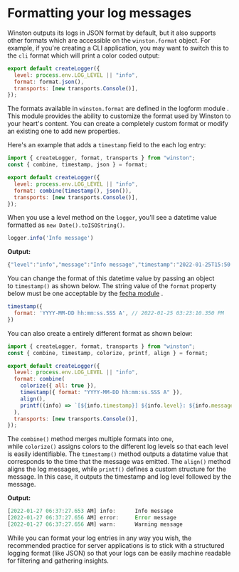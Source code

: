 # Formatting your log messages

Winston outputs its logs in JSON format by default, but it also supports other formats which are accessible on the `winston.format` object. For example, if you're creating a CLI application, you may want to switch this to the `cli` format which will print a color coded output:

```jsx
export default createLogger({
  level: process.env.LOG_LEVEL || "info",
  format: format.json(),
  transports: [new transports.Console()],
});
```

The formats available in `winston.format` are defined in the logform module . This module provides the ability to customize the format used by Winston to your heart's content. You can create a completely custom format or modify an existing one to add new properties.

Here's an example that adds a `timestamp` field to the each log entry:

```jsx
import { createLogger, format, transports } from "winston";
const { combine, timestamp, json } = format;

export default createLogger({
  level: process.env.LOG_LEVEL || "info",
  format: combine(timestamp(), json()),
  transports: [new transports.Console()],
});
```

When you use a level method on the `logger`, you'll see a datetime value formatted as `new Date().toISOString()`.

```jsx
logger.info('Info message')
```

**Output:**

```jsx
{"level":"info","message":"Info message","timestamp":"2022-01-25T15:50:09.641Z"}
```

You can change the format of this datetime value by passing an object to `timestamp()` as shown below. The string value of the `format` property below must be one acceptable by the [fecha module](https://github.com/taylorhakes/fecha) .

```jsx
timestamp({
  format: 'YYYY-MM-DD hh:mm:ss.SSS A', // 2022-01-25 03:23:10.350 PM
})
```

You can also create a entirely different format as shown below:

```jsx
import { createLogger, format, transports } from "winston";
const { combine, timestamp, colorize, printf, align } = format;

export default createLogger({
  level: process.env.LOG_LEVEL || "info",
  format: combine(
    colorize({ all: true }),
    timestamp({ format: "YYYY-MM-DD hh:mm:ss.SSS A" }),
    align(),
    printf((info) => `[${info.timestamp}] ${info.level}: ${info.message}`)
  ),
  transports: [new transports.Console()],
});
```

The `combine()` method merges multiple formats into one, while `colorize()` assigns colors to the different log levels so that each level is easily identifiable. The `timestamp()` method outputs a datatime value that corresponds to the time that the message was emitted. The `align()` method aligns the log messages, while `printf()` defines a custom structure for the message. In this case, it outputs the timestamp and log level followed by the message.

**Output:**

```jsx
[2022-01-27 06:37:27.653 AM] info:      Info message
[2022-01-27 06:37:27.656 AM] error:     Error message
[2022-01-27 06:37:27.656 AM] warn:      Warning message
```

While you can format your log entries in any way you wish, the recommended practice for server applications is to stick with a structured logging format (like JSON) so that your logs can be easily machine readable for filtering and gathering insights.